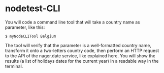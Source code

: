 # nodetest-CLI

You will code a command line tool that will take a country name as parameter, like this:

```$ myNodeCLITool Belgium```

The tool will verify that the parameter is a well-formatted country name, transform it onto a two-letters country code, then perform an HTTP request to the API of the nager.date service, like explained here.
You will show the results (a list of holidays dates for the current year) in a readable way in the terminal.